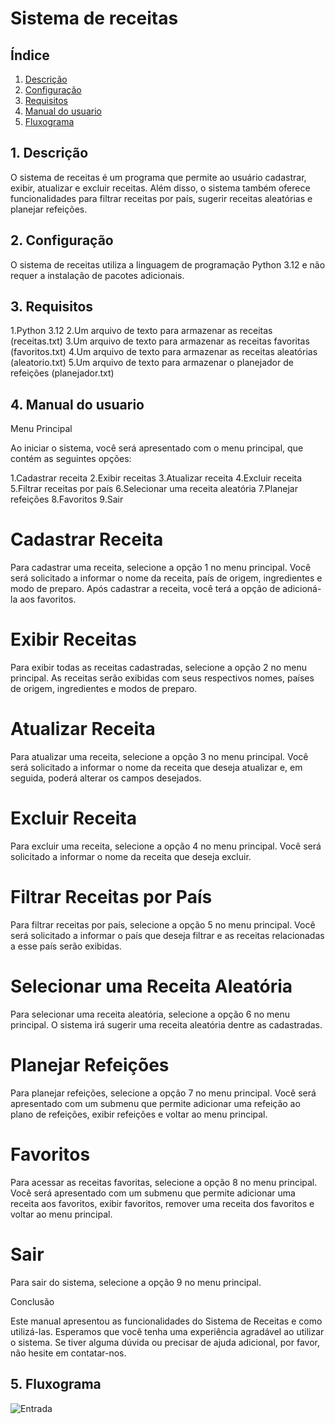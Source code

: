# Sistema de receitas

## Índice

1. [Descrição]()
2. [Configuração]()
3. [Requisitos]()
4. [Manual do usuario]()
5. [Fluxograma]()



## 1. Descrição 
O sistema de receitas é um programa que permite ao usuário cadastrar, exibir, atualizar e excluir receitas. Além disso, o sistema também oferece funcionalidades para filtrar receitas por país, sugerir receitas aleatórias e planejar refeições.
  



## 2. Configuração  
O sistema de receitas utiliza a linguagem de programação Python 3.12 e não requer a instalação de pacotes adicionais.

## 3. Requisitos

1.Python 3.12
2.Um arquivo de texto para armazenar as receitas (receitas.txt)
3.Um arquivo de texto para armazenar as receitas favoritas (favoritos.txt)
4.Um arquivo de texto para armazenar as receitas aleatórias (aleatorio.txt)
5.Um arquivo de texto para armazenar o planejador de refeições (planejador.txt)


## 4. Manual do usuario

Menu Principal

Ao iniciar o sistema, você será apresentado com o menu principal, que contém as seguintes opções:

1.Cadastrar receita
2.Exibir receitas
3.Atualizar receita
4.Excluir receita
5.Filtrar receitas por país
6.Selecionar uma receita aleatória
7.Planejar refeições
8.Favoritos
9.Sair

# Cadastrar Receita

Para cadastrar uma receita, selecione a opção 1 no menu principal. Você será solicitado a informar o nome da receita, país de origem, ingredientes e modo de preparo. Após cadastrar a receita, você terá a opção de adicioná-la aos favoritos.

# Exibir Receitas

Para exibir todas as receitas cadastradas, selecione a opção 2 no menu principal. As receitas serão exibidas com seus respectivos nomes, países de origem, ingredientes e modos de preparo.

# Atualizar Receita

Para atualizar uma receita, selecione a opção 3 no menu principal. Você será solicitado a informar o nome da receita que deseja atualizar e, em seguida, poderá alterar os campos desejados.

# Excluir Receita

Para excluir uma receita, selecione a opção 4 no menu principal. Você será solicitado a informar o nome da receita que deseja excluir.

# Filtrar Receitas por País

Para filtrar receitas por país, selecione a opção 5 no menu principal. Você será solicitado a informar o país que deseja filtrar e as receitas relacionadas a esse país serão exibidas.

# Selecionar uma Receita Aleatória

Para selecionar uma receita aleatória, selecione a opção 6 no menu principal. O sistema irá sugerir uma receita aleatória dentre as cadastradas.

# Planejar Refeições

Para planejar refeições, selecione a opção 7 no menu principal. Você será apresentado com um submenu que permite adicionar uma refeição ao plano de refeições, exibir refeições e voltar ao menu principal.

# Favoritos

Para acessar as receitas favoritas, selecione a opção 8 no menu principal. Você será apresentado com um submenu que permite adicionar uma receita aos favoritos, exibir favoritos, remover uma receita dos favoritos e voltar ao menu principal.

# Sair

Para sair do sistema, selecione a opção 9 no menu principal.

Conclusão

Este manual apresentou as funcionalidades do Sistema de Receitas e como utilizá-las. Esperamos que você tenha uma experiência agradável ao utilizar o sistema. Se tiver alguma dúvida ou precisar de ajuda adicional, por favor, não hesite em contatar-nos.

## 5. Fluxograma

![Entrada](https://github.com/MatheusMV05/Trabalho_Python/assets/168916369/748be834-2aaa-4b70-9b6d-f66bef6cd4f8)
